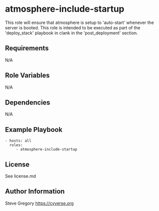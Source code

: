 atmosphere-include-startup
=========

This role will ensure that atmosphere is setup to 'auto-start' whenever the server is booted.
This role is intended to be executed as part of the 'deploy_stack' playbook in clank in the 'post_deployment' section.


Requirements
------------

N/A

Role Variables
--------------

N/A

Dependencies
------------

N/A

Example Playbook
----------------

    - hosts: all
      roles:
         - atmosphere-include-startup

License
-------

See license.md

Author Information
------------------
Steve Gregory
https://cyverse.org
